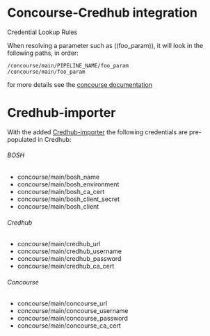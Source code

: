 # Concourse-Credhub integration
Credential Lookup Rules

When resolving a parameter such as ((foo_param)), it will look in the following paths, in order:

```
/concourse/main/PIPELINE_NAME/foo_param
/concourse/main/foo_param
```
for more details see the [concourse documentation](http://concourse.ci/creds.html#credhub)

# Credhub-importer
With the added [Credhub-importer](https://github.com/cloudfoundry-community/credhub-importer-boshrelease) the following credentials are pre-populated in Credhub:

###### BOSH
- concourse/main/bosh_name
- concourse/main/bosh_environment
- concourse/main/bosh_ca_cert
- concourse/main/bosh_client_secret
- concourse/main/bosh_client

###### Credhub
- concourse/main/credhub_url
- concourse/main/credhub_username
- concourse/main/credhub_password
- concourse/main/credhub_ca_cert

###### Concourse
- concourse/main/concourse_url
- concourse/main/concourse_username
- concourse/main/concourse_password
- concourse/main/concourse_ca_cert
